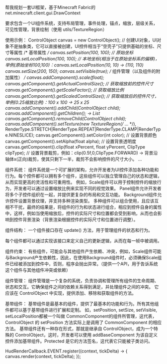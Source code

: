 帮我规划一套UI框架，基于Minecraft Fabric的 net.minecraft.client.gui.DrawContext

要求包含一个UI组件系统，支持布局管理，事件处理，锚点，缩放，层级关系，可见性管理，背景绘制（使用 utils/TextureRegion）

使用示例：
ControlObject canvas = new ControlObject(); // 创建UI对象，UI对象不是抽象类，它可以直接被创建，UI控件相当于“空壳子”只提供基础的坐标、尺寸等属性
/* 基带属性 */
canvas.setPosition(100, 100);   // 原始坐标
canvas.setLocalPosition(100, 100);   // 本地坐标(相当于在原始坐标系的偏移)，举例(原始坐标100,100)：canvas.setLocalPosition(10, 10) -> (110, 110)
canvas.setSize(200, 150);
canvas.setVisible(true);
/* 组件管理（以及组件的附加属性） */
canvas.addComponent<Scale>().scale(float);
canvas.getComponent<Scale>().getActualControlSize();    // 获取缩放前的控件尺寸
canvas.getComponent<Scale>().getScaleFactor();  // 获取缩放比例
canvas.getComponent<Scale>().getScaledControlSize();  // 获取缩放后的控件尺寸，举例(0.25缩放比例)：100 x 100 -> 25 x 25
canvas.addComponent<Panel>().addChild(ControlObject child);
canvas.addComponent<Panel>().getChildren(); -> List<ControlObject>
canvas.getComponent<Panel>().removeChild(ControlObject child);
canvas.addComponent<Background>().setTexture(new TextureRegion(/* ... */), RenderType.STRETCH|RenderType.REPEAT|RenderType.CLAMP|RenderType.NINESLICE);
canvas.getComponent<Background>().setColor(int color); // 设置背景颜色
canvas.getComponent<Background>().setAlpha(float alpha); // 设置背景透明度
canvas.getComponent<Background>().clip(float xPercent, float yPercent, ClipType clipType); // 设置背景裁剪，例如：clip(0.5f,0,ClipType.FORWARD) -> 背景沿轴体x(正向)裁剪，使其只剩下一半，裁剪不会影响控件的尺寸大小。
...

组件系统：
组件系统是一个可扩展的架构，允许开发者为UI控件添加各种功能和行为。每个控件都可以拥有多个组件，这些组件可以独立管理自己的状态和逻辑，从而实现更高的灵活性和可重用性。
例如，Scale组件可以用于控制控件的缩放行为，开发者可以通过设置缩放比例来实现不同的视觉效果。
Panel组件允许开发者将多个子控件组织在一起，并提供更复杂的布局和交互功能。
Background组件允许控件设置背景纹理，并支持多种渲染类型。
多种组件可以组合使用，且应该互相不干扰，最终的结果是，将组件的行为和状态进行组合，相应到控件自身的属性中，这样，例如当使用缩放后，控件的实际尺寸和位置都会受到影响，从而也会影响到控件背景渲染（背景渲染根据控件的实际尺寸和位置进行调整）。

组件结构：
一个组件接口存在 update() 方法，用于管理组件的状态和行为。

每个组件都可以通过实现该接口来定义自己的更新逻辑，从而在每一帧中被调用。

组件约束：
有些组件，可能会与其他组件产生依赖、冲突，例如，Scale组件可能与Background产生依赖性，因此，在使用Background组件时，必须确保Scale组件已经被添加到控件中，否则，程序会抛出异常。（提供一个API，用于告诉系统这个组件与其他组件冲突或依赖）

组件管理：
组件管理是一个复杂的系统，负责协调和管理所有组件的生命周期、状态和交互。它确保组件之间的依赖关系得到满足，并处理组件之间的冲突。
它应该在 ControlObject 中实现，提供添加、移除和获取组件的方法。

基带组件：
基带组件是最基本的组件，提供了最基本的功能和行为。所有其他组件都可以基于基带组件进行扩展和定制。
如，setPosition, setSize, setVisible, setLocalPosition都被一个叫做 CommonComponent的组件所管理，这代表，ControlObject 的 setPosition 方法实际上是调用了 CommonComponent 的相应方法。
基带组件还有一种存在形式，那就是继承自 ControlObject，成为一个特殊的 ControlObject，这时，开发者可以使用 addBaseComponent 为该自定义控件添加基带组件。Protected 是它的方法签名，这代表它只能被子类访问。

HudRenderCallback.EVENT.register((context, tickDelta) -> {
    canvas.render(context, tickDelta);
});